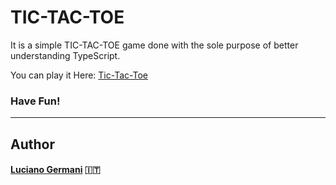 # TIC-TAC-TOE

It is a simple TIC-TAC-TOE game done with the sole purpose of better understanding TypeScript.

You can play it Here: [Tic-Tac-Toe](https://germanilu.github.io/Tic-Tac-Toe/)

### Have Fun!
---------------------
## Author 	

#### [Luciano Germani](https://github.com/Germanilu) :it:

